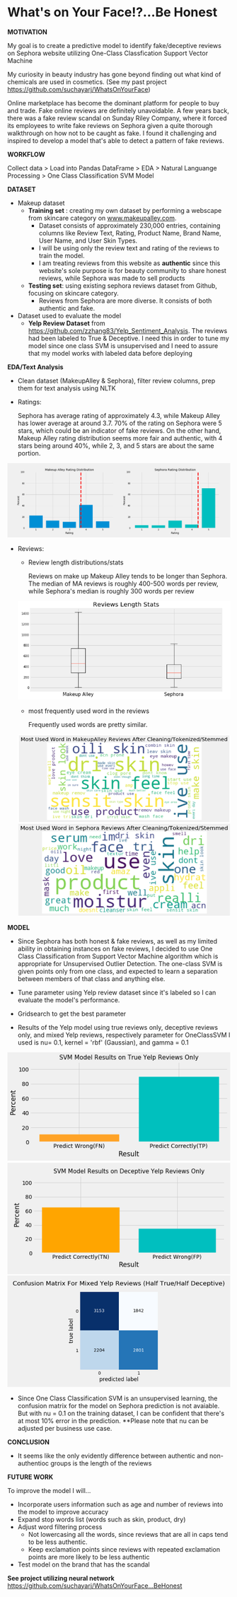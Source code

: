 # What's on Your Face!?...Be Honest

**MOTIVATION**

My goal is to create a predictive model to identify fake/deceptive reviews on Sephora website utilizing One-Class Classfication Support Vector Machine

My curiosity in beauty industry has gone beyond finding out what kind of chemicals are used in cosmetics. (See my past project https://github.com/suchayarj/WhatsOnYourFace)

Online marketplace has become the dominant platform for people to buy and trade. Fake online reviews are definitely unavoidable. A few years back, there was a fake review scandal on Sunday Riley Company, where it forced its employees to write fake reviews on Sephora given a quite thorough walkthrough on how not to be caught as fake. I found it challenging and inspired to develop a model that's able to detect a pattern of fake reviews.

**WORKFLOW**

Collect data > Load into Pandas DataFrame > EDA > Natural Languange Processing > One Class Classification SVM Model

**DATASET**
- Makeup dataset
    - **Training set** : creating my own dataset by performing a webscape from skincare category on www.makeupalley.com. 
        - Dataset consists of approximately 230,000 entries, containing columns like Review Text, Rating, Product Name, Brand Name, User Name, and User Skin Types. 
        - I will be using only the review text and rating of the reviews to train the model. 
        - I am treating reviews from this website as **authentic** since this website's sole purpose is for beauty community to share honest reviews, while Sephora was made to sell products  
    - **Testing set**: using existing sephora reviews dataset from Github, focusing on skincare category. 
        - Reviews from Sephora are more diverse. It consists of both authentic and fake. 
- Dataset used to evaluate the model 
    - **Yelp Review Dataset** from https://github.com/zzhang83/Yelp_Sentiment_Analysis. The reviews had been labeled to True & Deceptive. I need this in order to tune my model since one class SVM is unsupervised and I need to assure that my model works with labeled data before deploying

**EDA/Text Analysis**
- Clean dataset (MakeupAlley & Sephora), filter review columns, prep them for text analysis using NLTK
- Ratings:
    
    Sephora has average rating of approximately 4.3, while Makeup Alley has lower average at around 3.7. 70% of the rating on Sephora were 5 stars, which could be an indicator of fake reviews. On the other hand, Makeup Alley rating distribution seems more fair and authentic, with 4 stars being around 40%, while 2, 3, and 5 stars are about the same portion.

<p align="center">
  <img src="imgs/RatingDist.png">
</p>

- Reviews:
    - Review length distributions/stats
        
        Reviews on make up Makeup Alley tends to be longer than Sephora. The median of MA reviews is roughly 400-500 words per review, while Sephora's median is roughly 300 words per review
     <p align="center">
    <img src="imgs/Reviewlenboxplot.png">
    </p>
    
    - most frequently used word in the reviews

        Frequently used words are pretty similar.
    <p align="center">
    <img src="imgs/MAwordcloud-clean.png">
    <img src="imgs/Swordcloud-clean.png">
    </p>


**MODEL**

- Since Sephora has both honest & fake reviews, as well as my limited ability in obtaining instances on fake reviews, I decided to use One Class Classification from Support Vector Machine algorithm which is appropriate for Unsupervised Outlier Detection. 
The one-class SVM is given points only from one class, and expected to learn a separation between members of that class and anything else.
- Tune parameter using Yelp review dataset since it's labeled so I can evaluate the model's performance. 

- Gridsearch to get the best parameter

- Results of the Yelp model using true reviews only, deceptive reviews only, and mixed Yelp reviews, respectively
   parameter for OneClassSVM I used is nu= 0.1, kernel = 'rbf' (Gaussian), and gamma = 0.1
<p align="center">
    <img src= "imgs/yelp_model_pos_only.png">
    <img src= "imgs/result_yelp_neg_only.png">
    <img src= "imgs/halfyelpreview.png">
    </p>


- Since One Class Classification SVM is an unsupervised learning, the confusion matrix for the model on Sephora prediction is not avaiable. But with nu = 0.1 on the training dataset, I can be confident that there's at most 10% error in the prediction. **Please note that nu can be adjusted per business use case. 



**CONCLUSION**
- It seems like the only evidently difference between authentic and non-authentioc groups is the length of the reviews

**FUTURE WORK**


To improve the model I will...
- Incorporate users information such as age and number of reviews into the model to improve accuracy
- Expand stop words list (words such as skin, product, dry)
- Adjust word filtering process
    -  Not lowercasing all the words, since reviews that are all in caps tend to be less authentic.
    - Keep exclamation points since reviews with repeated exclamation points are more likely to be less authentic
- Test model on the brand that has the scandal

**See project utilizing neural network**
https://github.com/suchayarj/WhatsOnYourFace...BeHonest


